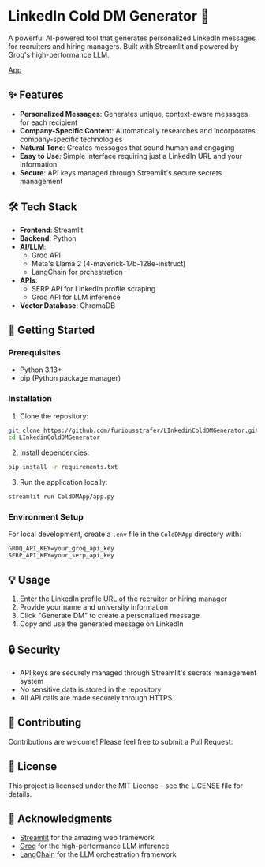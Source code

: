 # LinkedIn Cold DM Generator 🤖

A powerful AI-powered tool that generates personalized LinkedIn messages for recruiters and hiring managers. Built with Streamlit and powered by Groq's high-performance LLM.

[App](https://linkedincolddmgenerator.streamlit.app/)

## ✨ Features

- **Personalized Messages**: Generates unique, context-aware messages for each recipient
- **Company-Specific Content**: Automatically researches and incorporates company-specific technologies
- **Natural Tone**: Creates messages that sound human and engaging
- **Easy to Use**: Simple interface requiring just a LinkedIn URL and your information
- **Secure**: API keys managed through Streamlit's secure secrets management

## 🛠️ Tech Stack

- **Frontend**: Streamlit
- **Backend**: Python
- **AI/LLM**: 
  - Groq API
  - Meta's Llama 2 (4-maverick-17b-128e-instruct)
  - LangChain for orchestration
- **APIs**: 
  - SERP API for LinkedIn profile scraping
  - Groq API for LLM inference
- **Vector Database**: ChromaDB

## 🚀 Getting Started

### Prerequisites

- Python 3.13+
- pip (Python package manager)

### Installation

1. Clone the repository:
```bash
git clone https://github.com/furiousstrafer/LInkedinColdDMGenerator.git
cd LInkedinColdDMGenerator
```

2. Install dependencies:
```bash
pip install -r requirements.txt
```

3. Run the application locally:
```bash
streamlit run ColdDMApp/app.py
```

### Environment Setup

For local development, create a `.env` file in the `ColdDMApp` directory with:
```
GROQ_API_KEY=your_groq_api_key
SERP_API_KEY=your_serp_api_key
```

## 💡 Usage

1. Enter the LinkedIn profile URL of the recruiter or hiring manager
2. Provide your name and university information
3. Click "Generate DM" to create a personalized message
4. Copy and use the generated message on LinkedIn

## 🔒 Security

- API keys are securely managed through Streamlit's secrets management system
- No sensitive data is stored in the repository
- All API calls are made securely through HTTPS

## 🤝 Contributing

Contributions are welcome! Please feel free to submit a Pull Request.

## 📝 License

This project is licensed under the MIT License - see the LICENSE file for details.

## 🙏 Acknowledgments

- [Streamlit](https://streamlit.io/) for the amazing web framework
- [Groq](https://groq.com/) for the high-performance LLM inference
- [LangChain](https://www.langchain.com/) for the LLM orchestration framework
